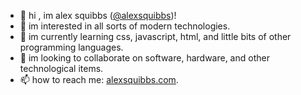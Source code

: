 - 👋 hi , im alex squibbs ([@alexsquibbs](https://github.com/alexsquibbs "alexsquibbs (alex squibbs)"))!
- 👀 im interested in all sorts of modern technologies.
- 🌱 im currently learning css, javascript, html, and little bits of other programming languages.
- 💞️ im looking to collaborate on software, hardware, and other technological items.
- 📫 how to reach me: [alexsquibbs.com](https://alexsquibbs.com "home — alex squibbs").
